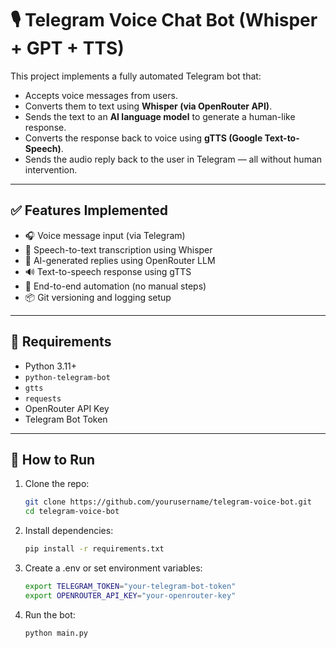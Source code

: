 # 🎙️ Telegram Voice Chat Bot (Whisper + GPT + TTS)

This project implements a fully automated Telegram bot that:
- Accepts voice messages from users.
- Converts them to text using **Whisper (via OpenRouter API)**.
- Sends the text to an **AI language model** to generate a human-like response.
- Converts the response back to voice using **gTTS (Google Text-to-Speech)**.
- Sends the audio reply back to the user in Telegram — all without human intervention.

---

## ✅ Features Implemented

- 🎧 Voice message input (via Telegram)
- 🧠 Speech-to-text transcription using Whisper
- 🤖 AI-generated replies using OpenRouter LLM
- 🔊 Text-to-speech response using gTTS
- 🔁 End-to-end automation (no manual steps)
- 📦 Git versioning and logging setup

---

## 🔧 Requirements

- Python 3.11+
- `python-telegram-bot`
- `gtts`
- `requests`
- OpenRouter API Key
- Telegram Bot Token

---

## 🚀 How to Run

1. Clone the repo:
   ```bash
   git clone https://github.com/yourusername/telegram-voice-bot.git
   cd telegram-voice-bot
2. Install dependencies:
   ```bash
   pip install -r requirements.txt
3. Create a .env or set environment variables:
   ```bash
   export TELEGRAM_TOKEN="your-telegram-bot-token"
   export OPENROUTER_API_KEY="your-openrouter-key"
5. Run the bot:
   ```bash
   python main.py

